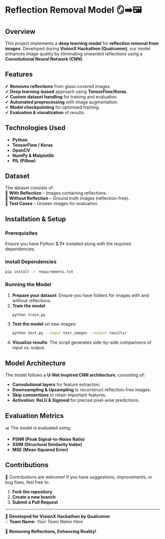 # Reflection Removal Model 🪞➡️🖼  

## Overview  
This project implements a **deep learning model** for **reflection removal from images**. Developed during **VisionX Hackathon (Qualcomm)**, our model enhances image quality by eliminating unwanted reflections using a **Convolutional Neural Network (CNN)**.  

## Features  
✔ **Removes reflections** from glass-covered images.  
✔ **Deep learning-based** approach using **TensorFlow/Keras**.  
✔ **Custom dataset handling** for training and evaluation.  
✔ **Automated preprocessing** with image augmentation.  
✔ **Model checkpointing** for optimized training.  
✔ **Evaluation & visualization** of results.  

## Technologies Used  
- **Python**  
- **TensorFlow / Keras**  
- **OpenCV**  
- **NumPy & Matplotlib**  
- **PIL (Pillow)**  

## Dataset  
The dataset consists of:  
📂 **With Reflection** – Images containing reflections.  
📂 **Without Reflection** – Ground truth images (reflection-free).  
📂 **Test Cases** – Unseen images for evaluation.  

## Installation & Setup  
### Prerequisites  
Ensure you have Python **3.7+** installed along with the required dependencies.  

### Install Dependencies  
```bash
pip install -r requirements.txt
```  

### Running the Model  
1. **Prepare your dataset**: Ensure you have folders for images with and without reflections.  
2. **Train the model**:  
   ```bash
   python train.py
   ```  
3. **Test the model** on new images:  
   ```bash
   python test.py --input test_images --output results/
   ```  
4. **Visualize results**: The script generates side-by-side comparisons of input vs. output.  

## Model Architecture  
The model follows a **U-Net inspired CNN architecture**, consisting of:  
- **Convolutional layers** for feature extraction.  
- **Downsampling & Upsampling** to reconstruct reflection-free images.  
- **Skip connections** to retain important features.  
- **Activation: ReLU & Sigmoid** for precise pixel-wise predictions.  

## Evaluation Metrics  
📊 The model is evaluated using:  
- **PSNR (Peak Signal-to-Noise Ratio)**  
- **SSIM (Structural Similarity Index)**  
- **MSE (Mean Squared Error)**  

## Contributions  
🚀 Contributions are welcome! If you have suggestions, improvements, or bug fixes, feel free to:  
1. **Fork the repository**  
2. **Create a new branch**  
3. **Submit a Pull Request**  

---

🔬 **Developed for VisionX Hackathon by Qualcomm**  
💡 **Team Name:** *Your Team Name Here*  

🚀 **Removing Reflections, Enhancing Reality!**

